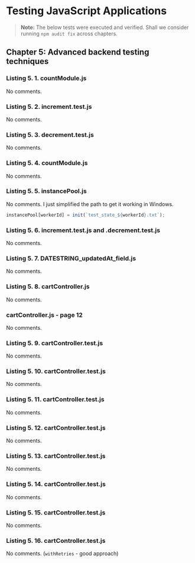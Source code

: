 # Testing JavaScript Applications

> **Note:** The below tests were executed and verified.
> Shall we consider running `npm audit fix` across chapters.

## Chapter 5: Advanced backend testing techniques

### Listing 5. 1. countModule.js

No comments.

### Listing 5. 2. increment.test.js

No comments.

### Listing 5. 3. decrement.test.js

No comments.

### Listing 5. 4. countModule.js

No comments.

### Listing 5. 5. instancePool.js

No comments. I just simplified the path to get it working in Windows.

```JavaScript
instancePool[workerId] = init(`test_state_${workerId}.txt`);
```

### Listing 5. 6. increment.test.js and .decrement.test.js

No comments.

### Listing 5. 7. DATESTRING_updatedAt_field.js

No comments.

### Listing 5. 8. cartController.js

No comments.

### cartController.js - page 12

No comments.

### Listing 5. 9. cartController.test.js

No comments.

### Listing 5. 10. cartController.test.js

No comments.

### Listing 5. 11. cartController.test.js

No comments.

### Listing 5. 12. cartController.test.js

No comments.

### Listing 5. 13. cartController.test.js

No comments.

### Listing 5. 14. cartController.test.js

No comments.

### Listing 5. 15. cartController.test.js

No comments.

### Listing 5. 16. cartController.test.js

No comments. (`withRetries` - good approach)
